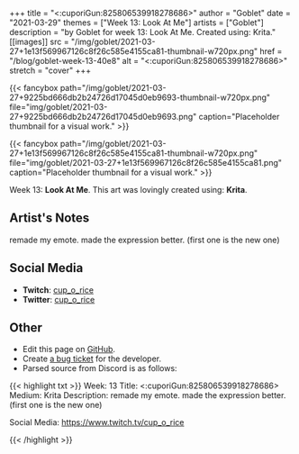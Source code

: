 +++
title =       "<:cuporiGun:825806539918278686>"
author =      "Goblet"
date =        "2021-03-29"
themes =      ["Week 13: Look At Me"]
artists =     ["Goblet"]
description = "by Goblet for week 13: Look At Me. Created using: Krita."
[[images]]
              src = "/img/goblet/2021-03-27+1e13f569967126c8f26c585e4155ca81-thumbnail-w720px.png"
              href = "/blog/goblet-week-13-40e8"
              alt = "<:cuporiGun:825806539918278686>"
              stretch = "cover"
+++


{{< fancybox path="/img/goblet/2021-03-27+9225bd666db2b24726d17045d0eb9693-thumbnail-w720px.png" file="img/goblet/2021-03-27+9225bd666db2b24726d17045d0eb9693.png" caption="Placeholder thumbnail for a visual work." >}}

{{< fancybox path="/img/goblet/2021-03-27+1e13f569967126c8f26c585e4155ca81-thumbnail-w720px.png" file="img/goblet/2021-03-27+1e13f569967126c8f26c585e4155ca81.png" caption="Placeholder thumbnail for a visual work." >}}


Week 13: **Look At Me**. This art was lovingly created using: **Krita**.

## Artist's Notes

remade my emote. made the expression better. (first one is the new one)

## Social Media

- **Twitch**: <a href='https://twitch.tv/cup_o_rice' target='_blank'>cup_o_rice</a>
- **Twitter**: <a href='https://twitter.com/cup_o_rice' target='_blank'>cup_o_rice</a>

## Other

- Edit this page on [GitHub](https://github.com/teaminkling/web-refresh/edit/main/content/blog/goblet-week-13-40e8.md).
- Create [a bug ticket](https://github.com/teaminkling/web-refresh/issues/new?assignees=&labels=bug&template=problem-report.md&title=) for the developer.
- Parsed source from Discord is as follows:

{{< highlight txt >}}
Week: 13
Title: <:cuporiGun:825806539918278686>
Medium: Krita
Description: 
remade my emote. made the expression better. (first one is the new one)

Social Media: 
https://www.twitch.tv/cup_o_rice


{{< /highlight >}}
